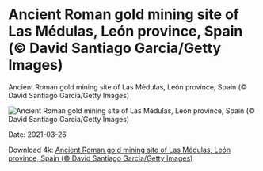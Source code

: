# Ancient Roman gold mining site of Las Médulas, León province, Spain (© David Santiago Garcia/Getty Images)

Ancient Roman gold mining site of Las Médulas, León province, Spain (© David Santiago Garcia/Getty Images)

![Ancient Roman gold mining site of Las Médulas, León province, Spain (© David Santiago Garcia/Getty Images)](https://bing.com/th?id=OHR.GoldMine_EN-US9932494168_UHD.jpg&w=1024&h=576)

Date: 2021-03-26

Download 4k: [Ancient Roman gold mining site of Las Médulas, León province, Spain (© David Santiago Garcia/Getty Images)](https://bing.com/th?id=OHR.GoldMine_EN-US9932494168_UHD.jpg)

